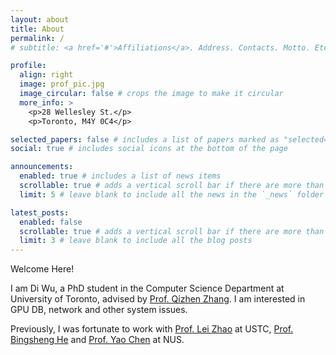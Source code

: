 ```yaml
---
layout: about
title: About
permalink: /
# subtitle: <a href='#'>Affiliations</a>. Address. Contacts. Motto. Etc.

profile:
  align: right
  image: prof_pic.jpg
  image_circular: false # crops the image to make it circular
  more_info: >
    <p>28 Wellesley St.</p>
    <p>Toronto, M4Y 0C4</p>

selected_papers: false # includes a list of papers marked as "selected={true}"
social: true # includes social icons at the bottom of the page

announcements:
  enabled: true # includes a list of news items
  scrollable: true # adds a vertical scroll bar if there are more than 3 news items
  limit: 5 # leave blank to include all the news in the `_news` folder

latest_posts:
  enabled: false
  scrollable: true # adds a vertical scroll bar if there are more than 3 new posts items
  limit: 3 # leave blank to include all the blog posts
---
```

Welcome Here!

I am Di Wu, a PhD student in the Computer Science Department at University of Toronto, advised by [Prof. Qizhen Zhang](https://qizhenzhang.me/). I am interested in GPU DB, network and other system issues.

Previously, I was fortunate to work with [Prof. Lei Zhao](http://staff.ustc.edu.cn/~zlei/) at USTC, [Prof. Bingsheng He](https://www.comp.nus.edu.sg/~hebs/) and [Prof. Yao Chen](https://www.yaochen.site) at NUS.